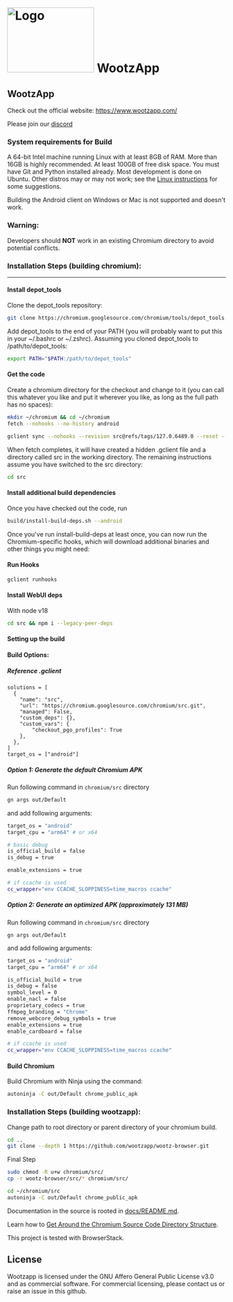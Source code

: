 # <img src="https://www.wootzapp.com/image/logo2.png" alt="Logo" width="200" height="150"> WootzApp

## WootzApp

Check out the official website: https://www.wootzapp.com/

Please join our [discord](https://discord.gg/n9dqrRzJ8V)

### System requirements for Build
A 64-bit Intel machine running Linux with at least 8GB of RAM. More than 16GB is highly recommended.
At least 100GB of free disk space.
You must have Git and Python installed already.
Most development is done on Ubuntu. Other distros may or may not work; see the [Linux instructions](https://chromium.googlesource.com/chromium/src/+/main/docs/linux/build_instructions.md) for some suggestions.

Building the Android client on Windows or Mac is not supported and doesn't work.
### Warning:
Developers should **NOT** work in an existing Chromium directory to avoid potential conflicts.


### Installation Steps (building chromium):
<hr/>

#### Install depot_tools
Clone the depot_tools repository:

```bash
git clone https://chromium.googlesource.com/chromium/tools/depot_tools.git
```

Add depot_tools to the end of your PATH (you will probably want to put this in your ~/.bashrc or ~/.zshrc). Assuming you cloned depot_tools to /path/to/depot_tools:
```bash
export PATH="$PATH:/path/to/depot_tools"
```
#### Get the code
Create a chromium directory for the checkout and change to it (you can call this whatever you like and put it wherever you like, as long as the full path has no spaces):
```bash
mkdir ~/chromium && cd ~/chromium
fetch --nohooks --no-history android

gclient sync --nohooks --revision src@refs/tags/127.0.6489.0 --reset --upstream -D --force --no-history --shallow
```

When fetch completes, it will have created a hidden .gclient file and a directory called src in the working directory. The remaining instructions assume you have switched to the src directory:
```bash
cd src
```

#### Install additional build dependencies
Once you have checked out the code, run
```bash
build/install-build-deps.sh --android
```
Once you've run install-build-deps at least once, you can now run the Chromium-specific hooks, which will download additional binaries and other things you might need:
#### Run Hooks
```bash
gclient runhooks
```

#### Install WebUI deps
With node v18
```bash
cd src && npm i --legacy-peer-deps
```

#### Setting up the build

#### Build Options:

##### Reference .gclient
```gn
solutions = [
  {
    "name": "src",
    "url": "https://chromium.googlesource.com/chromium/src.git",
    "managed": False,
    "custom_deps": {},
    "custom_vars": {
        "checkout_pgo_profiles": True
    },
  },
]
target_os = ["android"]
```

##### Option 1: Generate the default Chromium APK
Run following command in ```chromium/src``` directory 
```bash
gn args out/Default
```

and add following arguments:
```bash
target_os = "android"
target_cpu = "arm64" # or x64

# basic debug
is_official_build = false
is_debug = true

enable_extensions = true

# if ccache is used
cc_wrapper="env CCACHE_SLOPPINESS=time_macros ccache"
```

##### Option 2: Generate an optimized APK (approximately 131 MB)

Run following command in ```chromium/src``` directory 
```
gn args out/Default
```
 and add following arguments:

```bash
target_os = "android"
target_cpu = "arm64" # or x64

is_official_build = true
is_debug = false
symbol_level = 0
enable_nacl = false
proprietary_codecs = true
ffmpeg_branding = "Chrome"
remove_webcore_debug_symbols = true
enable_extensions = true
enable_cardboard = false

# if ccache is used
cc_wrapper="env CCACHE_SLOPPINESS=time_macros ccache"
```

#### Build Chromium
Build Chromium with Ninja using the command:
```bash
autoninja -C out/Default chrome_public_apk
```

### Installation Steps (building wootzapp):
Change path to root directory or parent directory of your chromium build.
```bash
cd ..
git clone --depth 1 https://github.com/wootzapp/wootz-browser.git
```
Final Step
```bash
sudo chmod -R u+w chromium/src/
cp -r wootz-browser/src/* chromium/src/

cd ~/chromium/src
autoninja -C out/Default chrome_public_apk
```

Documentation in the source is rooted in [docs/README.md](docs/README.md).

Learn how to [Get Around the Chromium Source Code Directory
Structure](https://www.chromium.org/developers/how-tos/getting-around-the-chrome-source-code).

This project is tested with BrowserStack.

## License

Wootzapp  is licensed under the GNU Affero General Public License v3.0 and as commercial software. For commercial licensing, please contact us or raise an issue in this github. 

